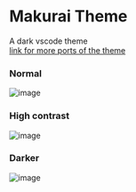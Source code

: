 # Makurai Theme
A dark vscode theme  
[link for more ports of the theme](https://github.com/Skardyy/makurai-theme)


### Normal  
![image](https://github.com/user-attachments/assets/404ca656-8f5a-4036-8e18-73792d023b77)  
### High contrast  
![image](https://github.com/user-attachments/assets/7283a1bb-3d57-439d-8a3e-e0d48f5a65d5)  
### Darker  
![image](https://github.com/user-attachments/assets/af9c5a83-c940-431b-9fa3-b69550511c94)  
